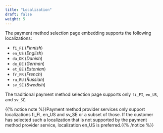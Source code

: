 ```yaml
---
title: "Localization"
draft: false
weight: 5
---
```


The payment method selection page embedding supports the following localizations:

- `fi_FI` (_Finnish_)
- `en_US` (_English_)
- `da_DK` (_Danish_)
- `de_DE` (_German_)
- `et_EE` (_Estonian_)
- `fr_FR` (_French_)
- `ru_RU` (_Russian_)
- `sv_SE` (_Swedish_)
  
The traditional payment method selection page supports only `fi_FI`, `en_US`, and `sv_SE`.

{{% notice note %}}Payment method provider services only support localizations fi_FI, en_US and sv_SE or a subset of those. If the customer has selected such a localization that is not supported by the payment method provider service, localization en_US is preferred.{{% /notice %}}
